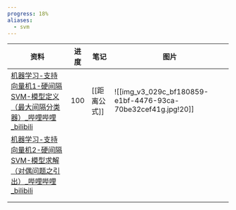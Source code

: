 ```yaml
---
progress: 18%
aliases:
  - svm
---
```


| 资料                                                                         | 进度  | 笔记       | 图片                                                           |
| -------------------------------------------------------------------------- | --- | -------- | ------------------------------------------------------------ |
| [机器学习-支持向量机1-硬间隔SVM-模型定义（最大间隔分类器）\_哔哩哔哩\_bilibili](https://b23.tv/002HVvS) | 100 | [[距离公式]] | ![[img_v3_029c_bf180859-e1bf-4476-93ca-70be32cef41g.jpg!20]] |
| [机器学习-支持向量机2-硬间隔SVM-模型求解（对偶问题之引出）\_哔哩哔哩\_bilibili](https://b23.tv/CgYxIRp) |     |          |                                                              |
|                                                                            |     |          |                                                              |
|                                                                            |     |          |                                                              |



